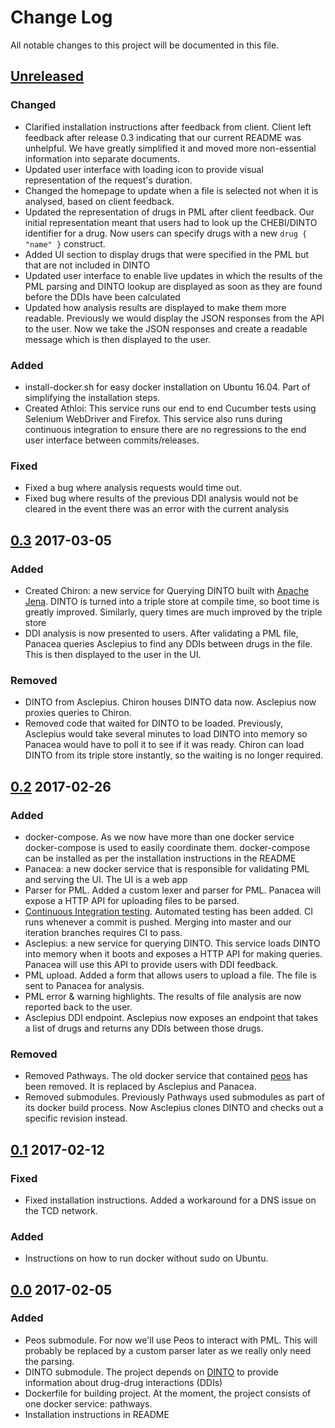 # Change Log

All notable changes to this project will be documented in this file.

## [Unreleased]

### Changed
- Clarified installation instructions after feedback from client. Client left
  feedback after release 0.3 indicating that our current README was unhelpful.
  We have greatly simplified it and moved more non-essential information into
  separate documents.
- Updated user interface with loading icon to provide visual representation of
  the request's duration.
- Changed the homepage to update when a file is selected not when it is
  analysed, based on client feedback.
- Updated the representation of drugs in PML after client feedback. Our initial
  representation meant that users had to look up the CHEBI/DINTO identifier for
  a drug. Now users can specify drugs with a new `drug { "name" }` construct.
- Added UI section to display drugs that were specified in the PML but that are
  not included in DINTO
- Updated user interface to enable live updates in which the results of the
  PML parsing and DINTO lookup are displayed as soon as they are found before
  the DDIs have been calculated
- Updated how analysis results are displayed to make them more readable.
  Previously we would display the JSON responses from the API to the user. Now
  we take the JSON responses and create a readable message which is then
  displayed to the user.

### Added
- install-docker.sh for easy docker installation on Ubuntu 16.04. Part of
  simplifying the installation steps.
- Created Athloi: This service runs our end to end Cucumber tests using Selenium WebDriver
  and Firefox. This service also runs during continuous integration to ensure
  there are no regressions to the end user interface between commits/releases.

### Fixed
- Fixed a bug where analysis requests would time out.
- Fixed bug where results of the previous DDI analysis would not be cleared
  in the event there was an error with the current analysis

## [0.3] 2017-03-05

### Added
- Created Chiron: a new service for Querying DINTO built
  with [Apache Jena](https://jena.apache.org/). DINTO is turned into a triple
  store at compile time, so boot time is greatly improved. Similarly, query
  times are much improved by the triple store
- DDI analysis is now presented to users. After validating a PML file, Panacea
  queries Asclepius to find any DDIs between drugs in the file. This is then
  displayed to the user in the UI.

### Removed
- DINTO from Asclepius. Chiron houses DINTO data now. Asclepius now proxies
  queries to Chiron.
- Removed code that waited for DINTO to be loaded. Previously, Asclepius would
  take several minutes to load DINTO into memory so Panacea would have to poll
  it to see if it was ready. Chiron can load DINTO from its triple store
  instantly, so the waiting is no longer required.

## [0.2] 2017-02-26

### Added
- docker-compose. As we now have more than one docker service docker-compose is
  used to easily coordinate them. docker-compose can be installed as per the
  installation instructions in the README
- Panacea: a new docker service that is responsible for validating PML and
  serving the UI. The UI is a web app
- Parser for PML. Added a custom lexer and parser for PML. Panacea will expose a
  HTTP API for uploading files to be parsed.
- [Continuous Integration testing](https://circleci.com/gh/tom-and-the-toothfairies/pathways).
  Automated testing has been added. CI runs whenever a commit is pushed. Merging
  into master and our iteration branches requires CI to pass.
- Asclepius: a new service for querying DINTO. This service loads DINTO into
  memory when it boots and exposes a HTTP API for making queries. Panacea will
  use this API to provide users with DDI feedback.
- PML upload. Added a form that allows users to upload a file. The file is sent to Panacea for analysis.
- PML error & warning highlights. The results of file analysis are now reported back to the user.
- Asclepius DDI endpoint. Asclepius now exposes an endpoint that takes a list of
  drugs and returns any DDIs between those drugs.

### Removed
- Removed Pathways. The old docker service that
  contained [peos](https://github.com/jnoll/peos) has been removed. It is
  replaced by Asclepius and Panacea.
- Removed submodules. Previously Pathways used submodules as part of its docker
  build process. Now Asclepius clones DINTO and checks out a specific revision
  instead.


## [0.1] 2017-02-12

### Fixed
- Fixed installation instructions. Added a workaround for a DNS issue on the TCD network.

### Added
- Instructions on how to run docker without sudo on Ubuntu.

## [0.0] 2017-02-05

### Added
- Peos submodule. For now we'll use Peos to interact with PML. This will
  probably be replaced by a custom parser later as we really only need the
  parsing.
- DINTO submodule. The project depends
  on [DINTO](https://github.com/labda/DINTO) to provide information about
  drug-drug interactions (DDIs)
- Dockerfile for building project. At the moment, the project consists of one
  docker service: pathways.
- Installation instructions in README

[Unreleased]: https://github.com/tom-and-the-toothfairies/pathways/compare/0.3...release-1
[0.3]: https://github.com/tom-and-the-toothfairies/pathways/compare/0.2...0.3
[0.2]: https://github.com/tom-and-the-toothfairies/pathways/compare/0.1...0.2
[0.1]: https://github.com/tom-and-the-toothfairies/pathways/compare/0.0...0.1
[0.0]: https://github.com/tom-and-the-toothfairies/pathways/compare/faf0500c792aebbee26541ea2c25ad6ae274b2d5...0.0
